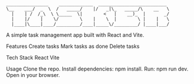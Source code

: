 
    ________________    _____________  __________________________ 
    \__    ___/  _  \  /   _____/    |/   _|\_   _____/\    __   \
      |    | /  /_\  \ \_____  \|        <   |    __)_  |       _/
      |    |/    |    \/        \    |    \  |        \ |    |   \
      |____|\____|____/_________/____|_____\/_________/ |____|___/

A simple task management app built with React and Vite.

Features
  Create tasks
  Mark tasks as done
  Delete tasks

Tech Stack
  React
  Vite

Usage
  Clone the repo.
  Install dependencies: npm install.
  Run: npm run dev.
  Open in your browser.
